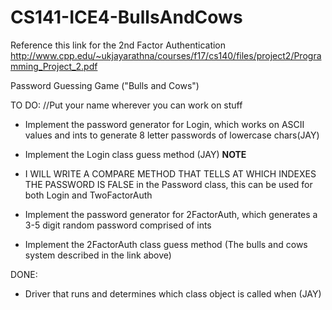 # CS141-ICE4-BullsAndCows
Reference this link for the 2nd Factor Authentication 
http://www.cpp.edu/~ukjayarathna/courses/f17/cs140/files/project2/Programming_Project_2.pdf

Password Guessing Game ("Bulls and Cows")

TO DO: //Put your name wherever you can work on stuff
- Implement the password generator for Login, which works on ASCII values and ints to generate 8 letter passwords of lowercase chars(JAY)
- Implement the Login class guess method (JAY)
**NOTE**
- I WILL WRITE A COMPARE METHOD THAT TELLS AT WHICH INDEXES THE PASSWORD IS FALSE in the Password class, this can be used for both Login and TwoFactorAuth

- Implement the password generator for 2FactorAuth, which generates a 3-5 digit random password comprised of ints
- Implement the 2FactorAuth class guess method (The bulls and cows system described in the link above)

DONE:
- Driver that runs and determines which class object is called when (JAY) 
